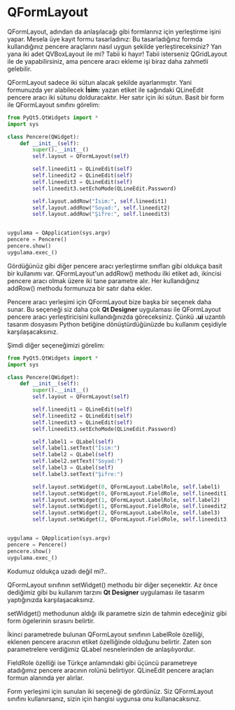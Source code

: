 # QFormLayout

QFormLayout, adından da anlaşılacağı gibi formlarınız için yerleştirme işini yapar. Mesela üye kayıt formu tasarladınız: Bu tasarladığınız formda kullandığınız pencere araçlarını nasıl uygun şekilde yerleştireceksiniz? Yan yana iki adet QVBoxLayout ile mi? Tabii ki hayır! Tabii isterseniz QGridLayout ile de yapabilirsiniz, ama pencere aracı ekleme işi biraz daha zahmetli gelebilir.

QFormLayout sadece iki sütun alacak şekilde ayarlanmıştır. Yani formunuzda yer alabilecek **İsim:** yazan etiket ile sağındaki QLineEdit pencere aracı iki sütunu dolduracaktır. Her satır için iki sütun. Basit bir form ile QFormLayout sınıfını görelim:

```python
from PyQt5.QtWidgets import *
import sys

class Pencere(QWidget):
    def __init__(self):
        super().__init__()
        self.layout = QFormLayout(self)

        self.lineedit1 = QLineEdit(self)
        self.lineedit2 = QLineEdit(self)
        self.lineedit3 = QLineEdit(self)
        self.lineedit3.setEchoMode(QLineEdit.Password)

        self.layout.addRow("İsim:", self.lineedit1)
        self.layout.addRow("Soyad:", self.lineedit2)
        self.layout.addRow("Şifre:", self.lineedit3)


uygulama = QApplication(sys.argv)
pencere = Pencere()
pencere.show()
uygulama.exec_()
```

Gördüğünüz gibi diğer pencere aracı yerleştirme sınıfları gibi oldukça basit bir kullanımı var. QFormLayout'un addRow\(\) methodu ilki etiket adı, ikincisi pencere aracı olmak üzere iki tane parametre alır. Her kullandığınız addRow\(\) methodu formunuza bir satır daha ekler.

Pencere aracı yerleşimi için QFormLayout bize başka bir seçenek daha sunar. Bu seçeneği siz daha çok **Qt Designer** uygulaması ile QFormLayout pencere aracı yerleştiricisini kullandığınızda göreceksiniz. Çünkü **.ui** uzantılı tasarım dosyasını Python betiğine dönüştürdüğünüzde bu kullanım çeşidiyle karşılaşacaksınız.

Şimdi diğer seçeneğimizi görelim:

```python
from PyQt5.QtWidgets import *
import sys

class Pencere(QWidget):
    def __init__(self):
        super().__init__()
        self.layout = QFormLayout(self)

        self.lineedit1 = QLineEdit(self)
        self.lineedit2 = QLineEdit(self)
        self.lineedit3 = QLineEdit(self)
        self.lineedit3.setEchoMode(QLineEdit.Password)

        self.label1 = QLabel(self)
        self.label1.setText("İsim:")
        self.label2 = QLabel(self)
        self.label2.setText("Soyad:")
        self.label3 = QLabel(self)
        self.label3.setText("Şifre:")

        self.layout.setWidget(0, QFormLayout.LabelRole, self.label1)
        self.layout.setWidget(0, QFormLayout.FieldRole, self.lineedit1)
        self.layout.setWidget(1, QFormLayout.LabelRole, self.label2)
        self.layout.setWidget(1, QFormLayout.FieldRole, self.lineedit2)
        self.layout.setWidget(2, QFormLayout.LabelRole, self.label3)
        self.layout.setWidget(2, QFormLayout.FieldRole, self.lineedit3)


uygulama = QApplication(sys.argv)
pencere = Pencere()
pencere.show()
uygulama.exec_()
```

Kodumuz oldukça uzadı değil mi?..

QFormLayout sınıfının setWidget\(\) methodu bir diğer seçenektir. Az önce dediğimiz gibi bu kullanım tarzını **Qt Designer** uygulaması ile tasarım yaptığınızda karşılaşacaksınız.

setWidget\(\) methodunun aldığı ilk parametre sizin de tahmin edeceğiniz gibi form ögelerinin sırasını belirtir.

İkinci parametrede bulunan QFormLayout sınıfının LabelRole özelliği, eklenen pencere aracının etiket özelliğinde olduğunu belirtir. Zaten son parametrelere verdiğimiz QLabel nesnelerinden de anlaşılıyordur.

FieldRole özelliği ise Türkçe anlamındaki gibi üçüncü parametreye atadığımız pencere aracının rolünü belirtiyor. QLineEdit pencere araçları formun alanında yer alırlar.

Form yerleşimi için sunulan iki seçeneği de gördünüz. Siz QFormLayout sınıfını kullanırsanız, sizin için hangisi uygunsa onu kullanacaksınız.

